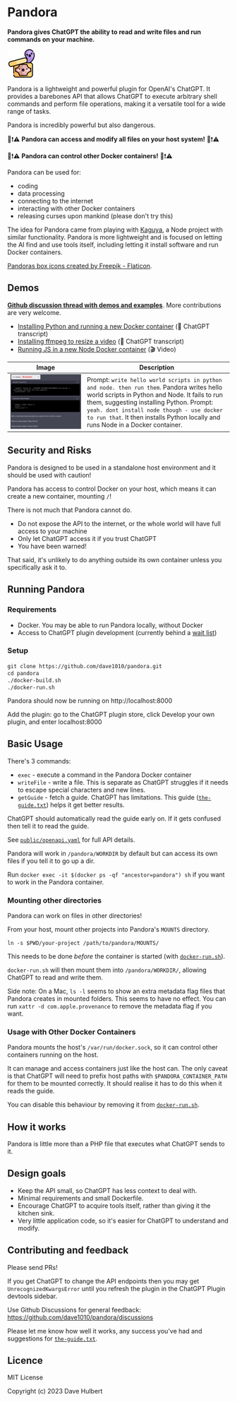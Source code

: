 # Pandora

**Pandora gives ChatGPT the ability to read and write files and run commands on your machine.**

![Pandora icon](images/pandoras-box-icon-small.png)

Pandora is a lightweight and powerful plugin for OpenAI's ChatGPT. It provides a barebones API that allows ChatGPT to execute arbitrary shell commands and perform file operations, making it a versatile tool for a wide range of tasks.

Pandora is incredibly powerful but also dangerous.

🚨❗️⚠️ **Pandora can access and modify all files on your host system!** 🚨❗️⚠️

🚨❗️⚠️ **Pandora can control other Docker containers!** 🚨❗️⚠️

Pandora can be used for:

* coding
* data processing
* connecting to the internet
* interacting with other Docker containers
* releasing curses upon mankind (please don't try this)

The idea for Pandora came from playing with [Kaguya](https://github.com/ykdojo/kaguya), a Node project with similar functionality. Pandora is more lightweight and is focused on letting the AI find and use tools itself, including letting it install software and run Docker containers.

[Pandoras box icons created by Freepik - Flaticon](https://www.flaticon.com/free-icons/pandoras-box).

## Demos

**[Github discussion thread with demos and examples](https://github.com/dave1010/pandora/discussions/6)**. More contributions are very welcome.

* [Installing Python and running a new Docker container](https://chat.openai.com/share/9df39ba5-6779-4abf-9372-95535a97c4ff) (💬 ChatGPT transcript)
* [Installing ffmpeg to resize a video](https://chat.openai.com/c/4acfcbb1-1df2-467f-bd8f-7794e709c3af) (💬 ChatGPT transcript)
* [Running JS in a new Node Docker container](https://twitter.com/dave1010/status/1675556922747920384) (🎬 Video)

| Image | Description |
| ----- | ----------- |
| ![screenshot](images/demo-4-running-docker.png) | Prompt: `write hello world scripts in python and node. then run them`. Pandora writes hello world scripts in Python and Node. It fails to run them, suggesting installing Python. Prompt: `yeah. dont install node though - use docker to run that`. It then installs Python locally and runs Node in a Docker container. |

## Security and Risks

Pandora is designed to be used in a standalone host environment and it should be used with caution!

Pandora has access to control Docker on your host, which means it can create a new container, mounting `/`!

There is not much that Pandora cannot do.

* Do not expose the API to the internet, or the whole world will have full access to your machine
* Only let ChatGPT access it if you trust ChatGPT
* You have been warned!

That said, it's unlikely to do anything outside its own container unless you specifically ask it to.

## Running Pandora

### Requirements

* Docker. You may be able to run Pandora locally, without Docker
* Access to ChatGPT plugin development (currently behind a [wait list](https://openai.com/blog/chatgpt-plugins))

### Setup

    git clone https://github.com/dave1010/pandora.git
    cd pandora
    ./docker-build.sh
    ./docker-run.sh

Pandora should now be running on http://localhost:8000

Add the plugin: go to the ChatGPT plugin store, click Develop your own plugin, and enter localhost:8000

## Basic Usage

There's 3 commands:

* `exec` - execute a command in the Pandora Docker container
* `writeFile` - write a file. This is separate as ChatGPT struggles if it needs to escape special characters and new lines.
* `getGuide` - fetch a guide. ChatGPT has limitations. This guide ([`the-guide.txt`](the-guide.txt)) helps it get better results.

ChatGPT should automatically read the guide early on. If it gets confused then tell it to read the guide.

See [`public/openapi.yaml`](public/openapi.yaml) for full API details.

Pandora will work in `/pandora/WORKDIR` by default but can access its own files if you tell it to go up a dir.

Run `docker exec -it $(docker ps -qf "ancestor=pandora") sh` if you want to work in the Pandora container.

### Mounting other directories

Pandora can work on files in other directories!

From your host, mount other projects into Pandora's `MOUNTS` directory.

    ln -s $PWD/your-project /path/to/pandora/MOUNTS/

This needs to be done _before_ the container is started (with [`docker-run.sh`](docker-run.sh)).

`docker-run.sh` will then mount them into `/pandora/WORKDIR/`, allowing ChatGPT to read and write them.

Side note: On a Mac, `ls -l` seems to show an extra metadata flag files that Pandora creates in mounted folders. This seems to have no effect. You can run `xattr -d com.apple.provenance` to remove the metadata flag if you want.

### Usage with Other Docker Containers

Pandora mounts the host's `/var/run/docker.sock`, so it can control other containers running on the host.

It can manage and access containers just like the host can. The only caveat is that ChatGPT will need to
prefix host paths with `$PANDORA_CONTAINER_PATH` for them to be mounted correctly. It should realise it has to
do this when it reads the guide.

You can disable this behaviour by removing it from [`docker-run.sh`](docker-run.sh).

## How it works

Pandora is little more than a PHP file that executes what ChatGPT sends to it.

## Design goals

* Keep the API small, so ChatGPT has less context to deal with.
* Minimal requirements and small Dockerfile.
* Encourage ChatGPT to acquire tools itself, rather than giving it the kitchen sink.
* Very little application code, so it's easier for ChatGPT to understand and modify.

## Contributing and feedback

Please send PRs!

If you get ChatGPT to change the API endpoints then you may get `UnrecognizedKwargsError` until you refresh the plugin in the ChatGPT Plugin devtools sidebar.  

Use Github Discussions for general feedback: https://github.com/dave1010/pandora/discussions

Please let me know how well it works, any success you've had and suggestions for [`the-guide.txt`](the-guide.txt).


## Licence

MIT License

Copyright (c) 2023 Dave Hulbert